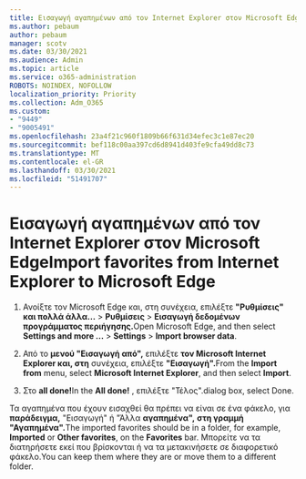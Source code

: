 ```yaml
---
title: Εισαγωγή αγαπημένων από τον Internet Explorer στον Microsoft Edge
ms.author: pebaum
author: pebaum
manager: scotv
ms.date: 03/30/2021
ms.audience: Admin
ms.topic: article
ms.service: o365-administration
ROBOTS: NOINDEX, NOFOLLOW
localization_priority: Priority
ms.collection: Adm_O365
ms.custom:
- "9449"
- "9005491"
ms.openlocfilehash: 23a4f21c960f1809b66f631d34efec3c1e87ec20
ms.sourcegitcommit: bef118c00aa397cd6d8941d403fe9cfa49dd8c73
ms.translationtype: MT
ms.contentlocale: el-GR
ms.lasthandoff: 03/30/2021
ms.locfileid: "51491707"
---
```

# <a name="import-favorites-from-internet-explorer-to-microsoft-edge"></a><span data-ttu-id="2ed24-102">Εισαγωγή αγαπημένων από τον Internet Explorer στον Microsoft Edge</span><span class="sxs-lookup"><span data-stu-id="2ed24-102">Import favorites from Internet Explorer to Microsoft Edge</span></span>

1. <span data-ttu-id="2ed24-103">Ανοίξτε τον Microsoft Edge και, στη συνέχεια, επιλέξτε **"Ρυθμίσεις" και πολλά άλλα...**  >  **Ρυθμίσεις**  >  **Εισαγωγή δεδομένων προγράμματος περιήγησης.**</span><span class="sxs-lookup"><span data-stu-id="2ed24-103">Open Microsoft Edge, and then select **Settings and more ...** > **Settings** > **Import browser data**.</span></span>

1. <span data-ttu-id="2ed24-104">Από το **μενού "Εισαγωγή από",** επιλέξτε **τον Microsoft Internet Explorer και, στη** συνέχεια, επιλέξτε **"Εισαγωγή".**</span><span class="sxs-lookup"><span data-stu-id="2ed24-104">From the **Import from** menu, select **Microsoft Internet Explorer**, and then select **Import**.</span></span>

1. <span data-ttu-id="2ed24-105">Στο **all done!**</span><span class="sxs-lookup"><span data-stu-id="2ed24-105">In the **All done!**</span></span> <span data-ttu-id="2ed24-106">, επιλέξτε "Τέλος".</span><span class="sxs-lookup"><span data-stu-id="2ed24-106">dialog box, select Done.</span></span>

<span data-ttu-id="2ed24-107">Τα αγαπημένα που έχουν εισαχθεί θα πρέπει να είναι σε ένα φάκελο, για **παράδειγμα,** "Εισαγωγή" ή "Άλλα **αγαπημένα",** **στη γραμμή "Αγαπημένα".**</span><span class="sxs-lookup"><span data-stu-id="2ed24-107">The imported favorites should be in a folder, for example, **Imported** or **Other favorites**, on the **Favorites** bar.</span></span> <span data-ttu-id="2ed24-108">Μπορείτε να τα διατηρήσετε εκεί που βρίσκονται ή να τα μετακινήσετε σε διαφορετικό φάκελο.</span><span class="sxs-lookup"><span data-stu-id="2ed24-108">You can keep them where they are or move them to a different folder.</span></span>